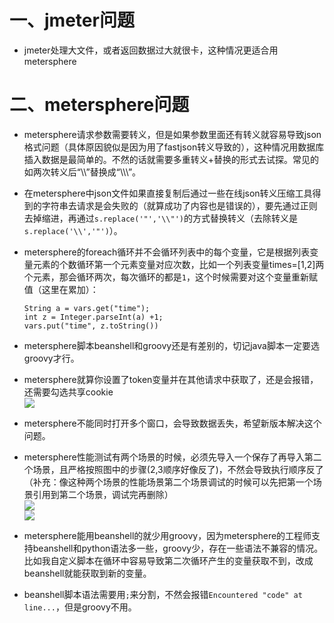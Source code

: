 <style>
.blogpost-body h2{
    font-size: 28px;
    font-weight: bold;
    height: 37px;
    border-bottom: 3px solid #000000;
	padding-top:0.3cm;
}
h3{
    background: linear-gradient(to right, #2a5caa 0%,#ffffff 100%);
    color: #FFFFFF;
    font-size: 18px;
    font-weight: bold;
    height: 30px;
    padding: 8px 0 5px 10px;
    text-shadow: 2px 2px 3px #222222;
}
h4{
    background: linear-gradient(to right, #99cc99 0%,#ffffff 100%);
	color: #003300;
    font-weight: bold;
    height: 25px;
    padding: 1px 0 5px 5px;
}
h5{
    background: linear-gradient(to right, #BEBEBE 0%,#ffffff 100%);
	color: #003300;
    /* font-weight: bold; */
    height: 17px;
    padding: 1px 0 5px 5px;
}
img {
display: block;
margin: auto;
}
</style>
# 一、jmeter问题
- jmeter处理大文件，或者返回数据过大就很卡，这种情况更适合用metersphere

# 二、metersphere问题
- metersphere请求参数需要转义，但是如果参数里面还有转义就容易导致json格式问题（具体原因貌似是因为用了fastjson转义导致的），这种情况用数据库插入数据是最简单的。不然的话就需要多重转义+替换的形式去试探。常见的如两次转义后“\\\”替换成“\\\\\\”。
- 在metersphere中json文件如果直接复制后通过一些在线json转义压缩工具得到的字符串去请求是会失败的（就算成功了内容也是错误的），要先通过正则去掉缩进，再通过`s.replace('"','\\"')`的方式替换转义（去除转义是`s.replace('\\','"')`）。
- metersphere的foreach循环并不会循环列表中的每个变量，它是根据列表变量元素的个数循环第一个元素变量对应次数，比如一个列表变量times=[1,2]两个元素，那会循环两次，每次循环的都是`1`，这个时候需要对这个变量重新赋值（这里在累加）：

  ```
  String a = vars.get("time");
  int z = Integer.parseInt(a) +1;
  vars.put("time", z.toString())
  ```
- metersphere脚本beanshell和groovy还是有差别的，切记java脚本一定要选groovy才行。
- metersphere就算你设置了token变量并在其他请求中获取了，还是会报错，还需要勾选共享cookie
    ![](https://cdn.jsdelivr.net/gh/Taokara/blogimg/接口问题汇总_1.png)
- metersphere不能同时打开多个窗口，会导致数据丢失，希望新版本解决这个问题。
- metersphere性能测试有两个场景的时候，必须先导入一个保存了再导入第二个场景，且严格按照图中的步骤(2,3顺序好像反了)，不然会导致执行顺序反了（补充：像这种两个场景的性能场景第二个场景调试的时候可以先把第一个场景引用到第二个场景，调试完再删除）
    ![](https://cdn.jsdelivr.net/gh/Taokara/blogimg/接口问题汇总_2.png)
    ![](https://cdn.jsdelivr.net/gh/Taokara/blogimg/接口问题汇总_3.png)
- metersphere能用beanshell的就少用groovy，因为metersphere的工程师支持beanshell和python语法多一些，groovy少，存在一些语法不兼容的情况。比如我自定义脚本在循环中容易导致第二次循环产生的变量获取不到，改成beanshell就能获取到新的变量。
- beanshell脚本语法需要用`;`来分割，不然会报错`Encountered "code" at line...`，但是groovy不用。